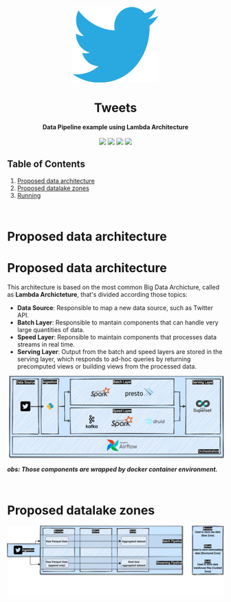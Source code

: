 

<div align="center">
    <img src="docs/images/twitter.png" alt="Tweets" width="200" height="175" >
    <h1>Tweets</h1>
    <b>Data Pipeline example using Lambda Architecture</b>
    <br></br>
</div> 

<div align="center">
    <img src="https://img.shields.io/badge/python-3.5%20%7C%203.6%20%7C%203.7-blue">
    <img src="https://img.shields.io/badge/code%20style-black-black">
    <img src="https://img.shields.io/badge/license-Apache%202-blue">
    <img src="https://img.shields.io/badge/tweepy-3.10.0-blue">
</div>

## Table of Contents

1. [Proposed data architecture](#data_arch)
2. [Proposed datalake zones](#data_zones)
3. [Running](#t3)


&nbsp;
<h1>Proposed data architecture</h1>
<h1 name="data_arch">Proposed data architecture</h1>

This architecture is based on the most common Big Data Archicture, called as **Lambda Archicteture**, that's divided according those topics:
* **Data Source**: Responsible to map a new data source, such as Twitter API. 
* **Batch Layer**: Responsible to mantain components that can handle very large quantities of data.
* **Speed Layer**: Reponsible to maintain components that processes data streams in real time.
* **Serving Layer**: Output from the batch and speed layers are stored in the serving layer, which responds to ad-hoc queries by returning precomputed views or building views from the processed data.

<img src="docs/images/archicteture_ref.png"></img>

***obs: Those components are wrapped by docker container environment.***

&nbsp;
<h1 name="data_zones">Proposed datalake zones</h1>
<img src="docs/images/archicteture_zones.png"></img>


